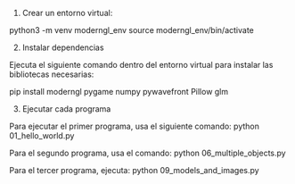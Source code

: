 1. Crear un entorno virtual:

python3 -m venv moderngl_env
source moderngl_env/bin/activate

2. Instalar dependencias

Ejecuta el siguiente comando dentro del entorno virtual para instalar las bibliotecas necesarias:

pip install moderngl pygame numpy pywavefront Pillow glm

3. Ejecutar cada programa

Para ejecutar el primer programa, usa el siguiente comando:
python 01_hello_world.py

Para el segundo programa, usa el comando:
python 06_multiple_objects.py

Para el tercer programa, ejecuta:
python 09_models_and_images.py
